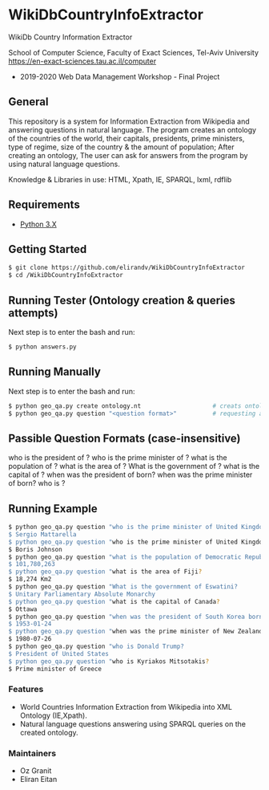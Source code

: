 # WikiDbCountryInfoExtractor
WikiDb Country Information Extractor

School of Computer Science, Faculty of Exact Sciences, Tel-Aviv University
https://en-exact-sciences.tau.ac.il/computer

* 2019-2020 Web Data Management Workshop - Final Project

## General

This repository is a system for Information Extraction from Wikipedia and answering questions in natural language.
The program creates an ontology of the countries of the world, their capitals, presidents, prime ministers, type of regime, size of the country & the amount of population; 
After creating an ontology, The user can ask for answers from the program by using natural language questions.

Knowledge & Libraries in use: HTML, Xpath, IE, SPARQL, lxml, rdflib

## Requirements

* [Python 3.X](https://docs.python.org/3/)

## Getting Started

```bash
$ git clone https://github.com/elirandv/WikiDbCountryInfoExtractor
$ cd /WikiDbCountryInfoExtractor
```

## Running Tester (Ontology creation & queries attempts)

Next step is to enter the bash and run:

```bash
$ python answers.py
```

## Running Manually

Next step is to enter the bash and run:

```bash
$ python geo_qa.py create ontology.nt                    # creats ontology.nt
$ python geo_qa.py question "<question format>"          # requesting an info
```

## Passible Question Formats (case-insensitive)

who is the president of <country>?
who is the prime minister of <country>?
what is the population of <country>?
what is the area of <country>?
What is the government of <country>?
what is the capital of <country>?
when was the president of <country> born?
when was the prime minister of <country> born?
who is <person>?

## Running Example

```bash
$ python geo_qa.py question "who is the prime minister of United Kingdom?
$ Sergio Mattarella
$ python geo_qa.py question "who is the prime minister of United Kingdom?
$ Boris Johnson
$ python geo_qa.py question "what is the population of Democratic Republic of the Congo?
$ 101,780,263
$ python geo_qa.py question "what is the area of Fiji?
$ 18,274 Km2
$ python geo_qa.py question "What is the government of Eswatini?
$ Unitary Parliamentary Absolute Monarchy
$ python geo_qa.py question "what is the capital of Canada?
$ Ottawa
$ python geo_qa.py question "when was the president of South Korea born?
$ 1953-01-24
$ python geo_qa.py question "when was the prime minister of New Zealand born?
$ 1980-07-26
$ python geo_qa.py question "who is Donald Trump?
$ President of United States
$ python geo_qa.py question "who is Kyriakos Mitsotakis?
$ Prime minister of Greece
```

### Features

* World Countries Information Extraction from Wikipedia into XML Ontology (IE,Xpath).
* Natural language questions answering using SPARQL queries on the created ontology.

### Maintainers

* Oz Granit
* Eliran Eitan

